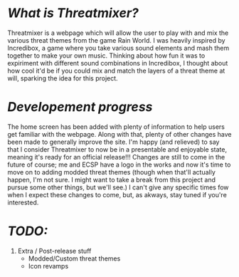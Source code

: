 # *What is Threatmixer?*

Threatmixer is a webpage which will allow the user to play with and mix the various threat themes from the game Rain World. I was heavily inspired by Incredibox, a game where you take various sound elements and mash them together to make your own music. Thinking about how fun it was to expiriment with different sound combinations in Incredibox, I thought about how cool it'd be if you could mix and match the layers of a threat theme at will, sparking the idea for this project.

# *Developement progress*

The home screen has been added with plenty of information to help users get familiar with the webpage. Along with that, plenty of other changes have been made to generally improve the site. I'm happy (and relieved) to say that I consider Threatmixer to now be in a presentable and enjoyable state, meaning it's ready for an official release!!! Changes are still to come in the future of course; me and ECSP have a logo in the works and now it's time to move on to adding modded threat themes (though when that'll actually happen, I'm not sure. I might want to take a break from this project and pursue some other things, but we'll see.) I can't give any specific times fow when I expect these changes to come, but, as akways, stay tuned if you're interested.

# *TODO:*

1. Extra / Post-release stuff
    - Modded/Custom threat themes
    - Icon revamps